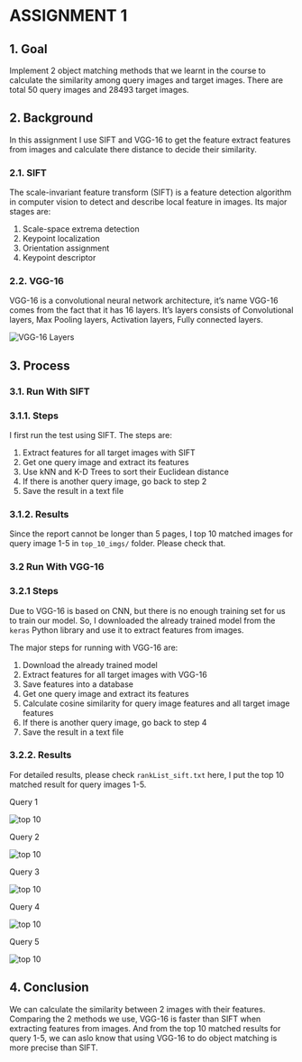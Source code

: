# ASSIGNMENT 1

## 1. Goal

Implement 2 object matching methods that we learnt in the course to calculate the similarity among query images and target images. There are total 50 query images and 28493 target images.

## 2. Background

In this assignment I use SIFT and VGG-16 to get the feature extract features from images and calculate there distance to decide their similarity.

### 2.1. SIFT

The scale-invariant feature transform (SIFT) is a feature detection algorithm in computer vision to detect and describe  local feature in images. Its major stages are:

1. Scale-space extrema detection
2. Keypoint localization
3. Orientation assignment
4. Keypoint descriptor

### 2.2. VGG-16

VGG-16 is a convolutional neural network architecture, it’s name VGG-16 comes from the fact that it has 16 layers. It’s layers consists of Convolutional layers, Max Pooling layers, Activation layers, Fully connected layers.

![VGG-16 Layers](./markdown-res/vgg16-layer.png)

## 3. Process

### 3.1. Run With SIFT

### 3.1.1. Steps

I first run the test using SIFT. The steps are:

1. Extract features for all target images with SIFT
2. Get one query image and extract its features
3. Use kNN and K-D Trees to sort their Euclidean distance
4. If there is another query image, go back to step 2
5. Save the result in a text file

### 3.1.2. Results

Since the report cannot be longer than 5 pages, I top 10 matched images for query image 1-5 in `top_10_imgs/` folder. Please check that.

### 3.2 Run With VGG-16

### 3.2.1 Steps

Due to VGG-16 is based on CNN, but there is no enough training set for us to train our model. So, I downloaded the already trained model from the `keras` Python library and use it to extract features from images.

The major steps for running with VGG-16 are:

1. Download the already trained model
2. Extract features for all target images with VGG-16
3. Save features into a database
4. Get one query image and extract its features
5. Calculate cosine similarity for query image features and all target image features
6. If there is another query image, go back to step 4
7. Save the result in a text file

### 3.2.2. Results

For detailed results, please check `rankList_sift.txt` here, I put the top 10 matched result for query images 1-5.

Query 1

![top 10](./top_10_imgs/query1_vgg.jpg)

Query 2

![top 10](./top_10_imgs/query2_vgg.jpg)

Query 3

![top 10](./top_10_imgs/query3_vgg.jpg)

Query 4

![top 10](./top_10_imgs/query4_vgg.jpg)

Query 5

![top 10](./top_10_imgs/query5_vgg.jpg)

## 4. Conclusion

We can calculate the similarity between 2 images with their features. Comparing the 2 methods we use, VGG-16 is faster than SIFT when extracting features from images. And from the top 10 matched results for query 1-5, we can aslo know that using VGG-16 to do object matching is more precise than SIFT.
